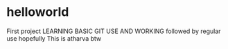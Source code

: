 # helloworld
First project
LEARNING BASIC GIT USE AND WORKING followed by regular use hopefully
This  is atharva btw
